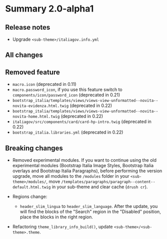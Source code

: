 # Summary 2.0-alpha1
## Release notes
- Upgrade `<sub-theme>/italiagov.info.yml`

## All changes

## Removed feature
- `macro.icon` (deprecated in 0.11)
- `macro.password_icon`, if you use this feature switch to `components/icon/password_icon` (deprecated in 0.21)
- `bootstrap_italia/templates/views/views-view-unformatted--novita--novita-evidenza.html.twig` (deprecated in 0.22)
- `bootstrap_italia/templates/views/views-view-unformatted--novita--novita-home.html.twig` (deprecated in 0.22)
- `italiagov/src/components/card/card-hp-intro.twig` (deprecated in 0.22)
- `bootstrap_italia.libraries.yml` (deprecated in 0.22)

## Breaking changes
- Removed experimental modules.
If you want to continue using the old experimental modules (Bootstrap Italia Image Styles,
Bootstrap Italia overlays and Bootstrap Italia Paragraphs), before performing
the version upgrade, move all modules to the `/modules` folder
in your `<sub-theme>/modules/`,
move `/templates/paragraphs/paragraph--content--default.html.twig` in your sub-theme and
clear cache (`drush cr`).

- Regions change:
  - `header_slim_lingua` to `header_slim_language`. After the update,
    you will find the blocks of the "Search" region in the "Disabled" position,
    place the blocks in the right region.

- Refactoring `theme_library_info_build()`, update `<sub-theme>/<sub-theme>.theme`.
